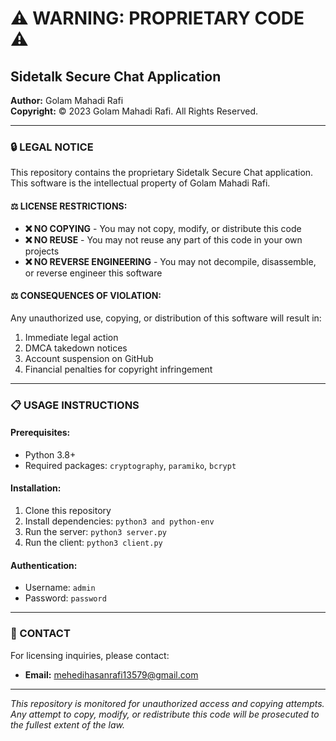 # ⚠️ WARNING: PROPRIETARY CODE ⚠️

## Sidetalk Secure Chat Application

**Author:** Golam Mahadi Rafi  
**Copyright:** © 2023 Golam Mahadi Rafi. All Rights Reserved.

---

### 🔒 LEGAL NOTICE

This repository contains the proprietary Sidetalk Secure Chat application. 
This software is the intellectual property of Golam Mahadi Rafi.

#### ⚖️ LICENSE RESTRICTIONS:
- **❌ NO COPYING** - You may not copy, modify, or distribute this code
- **❌ NO REUSE** - You may not reuse any part of this code in your own projects
- **❌ NO REVERSE ENGINEERING** - You may not decompile, disassemble, or reverse engineer this software

#### ⚖️ CONSEQUENCES OF VIOLATION:
Any unauthorized use, copying, or distribution of this software will result in:
1. Immediate legal action
2. DMCA takedown notices
3. Account suspension on GitHub
4. Financial penalties for copyright infringement

---



### 📋 USAGE INSTRUCTIONS

#### Prerequisites:
- Python 3.8+
- Required packages: `cryptography`, `paramiko`, `bcrypt`

#### Installation:
1. Clone this repository
2. Install dependencies: `python3 and python-env`
3. Run the server: `python3 server.py`
4. Run the client: `python3 client.py`

#### Authentication:
- Username: `admin`
- Password: `password`

---

### 📧 CONTACT

For licensing inquiries, please contact:
- **Email:** mehedihasanrafi13579@gmail.com

---

*This repository is monitored for unauthorized access and copying attempts.*
*Any attempt to copy, modify, or redistribute this code will be prosecuted to the fullest extent of the law.*
